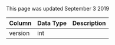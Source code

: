 This page was updated September 3 2019

| Column  | Data Type | Description |
| ------- | --------- | ----------- |
| version | int       |             |